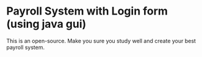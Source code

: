 # Payroll System with Login form (using java gui)
This is an open-source. Make you sure you study well and create your best payroll system. 
